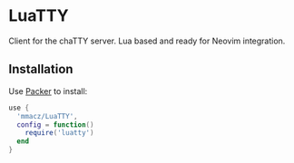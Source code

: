 # LuaTTY

Client for the chaTTY server. Lua based and ready for Neovim integration.

## Installation

Use [Packer](https://github.com/wbthomason/packer.nvim) to install:

```lua
use {
  'mmacz/LuaTTY',
  config = function()
    require('luatty')
  end
}
